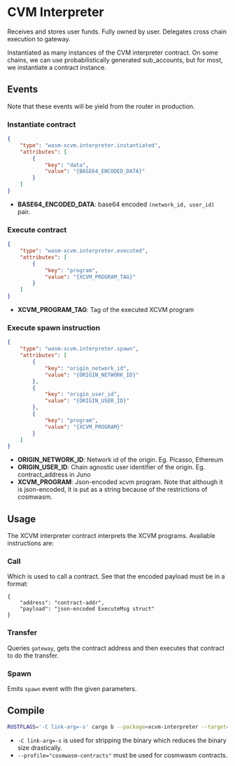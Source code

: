 # CVM Interpreter

Receives and stores user funds.
Fully owned by user.
Delegates cross chain execution to gateway.

Instantiated as many instances of the CVM interpreter contract. On some chains, we can use probabilistically generated sub_accounts, but for most, we instantiate a contract instance.

## Events

Note that these events will be yield from the router in production.

### Instantiate contract
```json
{
	"type": "wasm-xcvm.interpreter.instantiated",
	"attributes": [
		{
			"key": "data",
			"value": "{BASE64_ENCODED_DATA}"
		}
	]
}
```

- **BASE64_ENCODED_DATA**: base64 encoded `(network_id, user_id)` pair.

### Execute contract
```json
{
	"type": "wasm-xcvm.interpreter.executed",
	"attributes": [
		{
			"key": "program",
			"value": "{XCVM_PROGRAM_TAG}"
		}
	]
}
```

- **XCVM_PROGRAM_TAG**: Tag of the executed XCVM program

### Execute spawn instruction

```json
{
	"type": "wasm-xcvm.interpreter.spawn",
	"attributes": [
		{
			"key": "origin_network_id",
			"value": "{ORIGIN_NETWORK_ID}"
		},
		{
			"key": "origin_user_id",
			"value": "{ORIGIN_USER_ID}"
		},
		{
			"key": "program",
			"value": "{XCVM_PROGRAM}"
		}
	]
}
```

- **ORIGIN_NETWORK_ID**: Network id of the origin. Eg. Picasso, Ethereum
- **ORIGIN_USER_ID**: Chain agnostic user identifier of the origin. Eg. contract_address in Juno
- **XCVM_PROGRAM**: Json-encoded xcvm program. Note that although it is json-encoded, it is put as a string because of the restrictions of cosmwasm.

## Usage

The XCVM interpreter contract interprets the XCVM programs. Available instructions are:


### Call
Which is used to call a contract. See that the encoded payload must be in a format:
```
{
	"address": "contract-addr",
	"payload": "json-encoded ExecuteMsg struct"
}
```

### Transfer
Queries `gateway`, gets the contract address and then executes that contract to do the transfer.

### Spawn
Emits `spawn` event with the given parameters.

## Compile

```sh
RUSTFLAGS='-C link-arg=-s' cargo b --package=xcvm-interpreter --target=wasm32-unknown-unknown --profile="cosmwasm-contracts"
```

* `-C link-arg=-s` is used for stripping the binary which reduces the binary size drastically.
* `--profile="cosmwasm-contracts"` must be used for cosmwasm contracts.